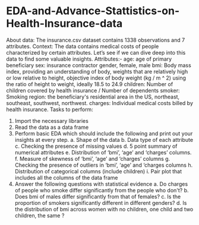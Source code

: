 # EDA-and-Advance-Stattistics-on-Health-Insurance-data

About data:
The insurance.csv dataset contains 1338 observations and 7 attributes.
Context: The data contains medical costs of people characterized by certain attributes. Let’s see if we can dive deep into this data to find some valuable insights.
Attributes:-
age: age of primary beneficiary
sex: insurance contractor gender, female, male
bmi: Body mass index, providing an understanding of body, weights that are relatively high or low relative to height, objective index of body weight (kg / m ^ 2) using the ratio of height to weight, ideally 18.5 to 24.9
children: Number of children covered by health insurance / Number of dependents
smoker: Smoking
region: the beneficiary's residential area in the US, northeast, southeast, southwest, northwest.
charges: Individual medical costs billed by health insurance.
Tasks to perform:
1. Import the necessary libraries
2. Read the data as a data frame
3. Perform basic EDA which should include the following and print out your insights at every step.
a. Shape of the data
b. Data type of each attribute
c. Checking the presence of missing values
d. 5 point summary of numerical attributes
e. Distribution of ‘bmi’, ‘age’ and ‘charges’ columns.
f. Measure of skewness of ‘bmi’, ‘age’ and ‘charges’ columns
g. Checking the presence of outliers in ‘bmi’, ‘age’ and ‘charges columns
h. Distribution of categorical columns (include children)
i. Pair plot that includes all the columns of the data frame
4. Answer the following questions with statistical evidence
a. Do charges of people who smoke differ significantly from the people who don't?
b. Does bmi of males differ significantly from that of females?
c. Is the proportion of smokers significantly different in different genders?
d. Is the distribution of bmi across women with no children, one child and two children, the same ?
